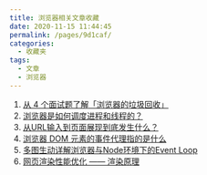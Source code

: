 ```yaml
---
title: 浏览器相关文章收藏
date: 2020-11-15 11:44:45
permalink: /pages/9d1caf/
categories: 
  - 收藏夹
tags: 
  - 文章
  - 浏览器
---
```


1. [从 4 个面试题了解「浏览器的垃圾回收」][url-1]
2. [浏览器是如何调度进程和线程的？][url-2]
3. [从URL输入到页面展现到底发生什么？][url-3]
4. [浏览器 DOM 元素的事件代理指的是什么][url-4]
5. [多图生动详解浏览器与Node环境下的Event Loop][url-5]
6. [网页渲染性能优化 —— 渲染原理][url-6]

[url-1]:https://juejin.im/post/6861967094318284814
[url-2]:https://mp.weixin.qq.com/s?__biz=MzI1ODk2Mjk0Nw==&mid=2247486714&idx=1&sn=dd55a36c0bca443c71f2fcc77340f63a&chksm=ea016f96dd76e68037fd15973fb872c85e6e94812d17150adddf5d98aed1e9044ace2b2aa1dc&mpshare=1&scene=1&srcid=1014WUVZutQooF5b7EXKSVMX&sharer_sharetime=1602654836926&sharer_shareid=76605a84a018b6b091677b5240ac0709&key=3ecdef47cec48763bafb31ca6db7e6824ac4daa78ee2ffcc62bb5e48c43eeda79806fa20b32972ee53eea3d67b46b0551c4c248e6f19854b6554fca70463f267239a732e0764ef6b031173139c89bf0c8bf3256c8e87a183563c7154e5c979cdab34e459f6ffcb756e87e15d7b128bde5e473f258e3a8eded3a4f3d867dcdfe1&ascene=1&uin=MTQ3NTQwOTg4MQ%3D%3D&devicetype=Windows+10+x64&version=6300002f&lang=zh_CN&exportkey=AUIdpJ8h7EwQY64Ox%2BWFFQM%3D&pass_ticket=JqWxJa8bdrA7kFFDjJ2Ugc%2BYxmazPx5u%2F6xeLa%2BxAbZK6LhP5THzmDnEUiZl159n&wx_header=0
[url-3]:https://mp.weixin.qq.com/s?__biz=MzAxMTMyOTk3MA==&mid=2456450312&idx=2&sn=e2a4d5c52a79c6440248fc7596a74556&chksm=8cdc1dd5bbab94c3215a9527e0040b746eb97ff1fc23b60bf6860901c309382ba3a99e7fc103&mpshare=1&scene=1&srcid=10317xhATTorYor2HO0Av2FT&sharer_sharetime=1604124401918&sharer_shareid=76605a84a018b6b091677b5240ac0709&key=43d0ba84649deeb3c8ae6578f97a43a49ea0fdb37dd0ec2c15289fc3c06747bf3ae87d57a036dadb08f0d4e92f09f20090eb68c3ca61802640e346fb7254f7f6165b59cb80039804c65b4f13f4c2c4ab732bfdf2e1a7a0b3ad38230a060ce46b689a03170126592d88d5369eef71cd4762eaf913e22e1306e98167865150d09c&ascene=1&uin=MTQ3NTQwOTg4MQ%3D%3D&devicetype=Windows+10+x64&version=6300002f&lang=zh_CN&exportkey=AS4ulRsYrZpnnwtTCIK1msE%3D&pass_ticket=JqWxJa8bdrA7kFFDjJ2Ugc%2BYxmazPx5u%2F6xeLa%2BxAbZK6LhP5THzmDnEUiZl159n&wx_header=0
[url-4]:https://mp.weixin.qq.com/s?__biz=MjM5NTk4MDA1MA==&mid=2458074997&idx=1&sn=6b5eca99039aa3c4e81c7359b8456d5a&chksm=b187a90886f0201e354cb9ad5f0bfb1af17bcc08d6eb01e33058194202b572ab16540b533ede&mpshare=1&scene=1&srcid=1031d4ZniKgLqcXbD0YAuwLP&sharer_sharetime=1604125722945&sharer_shareid=76605a84a018b6b091677b5240ac0709&key=7d01bae64b326089bfaaee6e7cb0147fd3142eaa0cdbdfbb2743570aab781b6f7a1eb89ee6933b1331b868a94b5738d5ebc1d700a21aa9856df8853240d8f4502b23c57a90d1b39980cb32adad2476be048c87294ba33b642c38629042422b595fe49577ae1073da46f30be44930a51f48984514dfba1634b697b142cbc7f655&ascene=1&uin=MTQ3NTQwOTg4MQ%3D%3D&devicetype=Windows+10+x64&version=6300002f&lang=zh_CN&exportkey=ATrtgyW9x2eKdSYYE1ckT24%3D&pass_ticket=JqWxJa8bdrA7kFFDjJ2Ugc%2BYxmazPx5u%2F6xeLa%2BxAbZK6LhP5THzmDnEUiZl159n&wx_header=0
[url-5]:https://mp.weixin.qq.com/s?__biz=MzI2NTk2NzUxNg==&mid=2247488874&idx=1&sn=3ff38f24b7f05cf20f96d105fb2f95d6&chksm=ea941799dde39e8f74c2e0d52a362b17c459028566f0faa06b86c24ce05323786f1b15dea000&mpshare=1&scene=1&srcid=1116ZHQmThfvQQN0zXPtsqAg&sharer_sharetime=1605489603471&sharer_shareid=76605a84a018b6b091677b5240ac0709&key=a0f85c572622494a635260a52a48b5bf8fe5ced58412be1b7d9ab5513a1fc275b29f9d2da1c21eee3ab4be26cd2ee6510c2dfe8c14a450eb74924fd930033a445d40b4acb1a3a321ffa6d9726ce0ecce0434e42568205fd63d2c648bcdc02abe18ea589df027ec61ee8e98d25c2b26f986cdcf74f39cab2465fbec6b2609a9be&ascene=1&uin=MTQ3NTQwOTg4MQ%3D%3D&devicetype=Windows+10+x64&version=6300002f&lang=zh_CN&exportkey=AQqZ4ckSjud2YbC2tALueJw%3D&pass_ticket=hDXsm3zCTw3jHfqsbwwE88xnevMZ0et1%2FS%2FS%2BT0u9ba%2FxpnsGYp7DyJFD6Ed4ZaV&wx_header=0
[url-6]:https://mp.weixin.qq.com/s?__biz=MzI1ODk2Mjk0Nw==&mid=2247487094&idx=1&sn=8e14e554e5d73aa28f82c6c55c1ccef2&chksm=ea016d1add76e40ce2542f5ea44e6555a00aa2c998a76817babe2740874444eb92844d0e6423&mpshare=1&scene=1&srcid=1118NXjuoPgFCQUMy4oBZQxe&sharer_sharetime=1605709068270&sharer_shareid=76605a84a018b6b091677b5240ac0709&key=a0f85c572622494a6a1a1d10709466bde03473b64e5dd7b7b5b442f52199eb65ff52505b18aa7cbf0dddbfa973a3dceb66382ffa776c1be6c4e53e9388221ede857a305f51b18f88bc6515c9ef05557c421d334b79289c567ab181d675eafc292cf2b4ad4280d1d7f5d5bdbfd02136f788d6544cf9a64d009304e6c46b37baaa&ascene=1&uin=MTQ3NTQwOTg4MQ%3D%3D&devicetype=Windows+10+x64&version=6300002f&lang=zh_CN&exportkey=AbDLytzjSSjCJMPN0s2y1PI%3D&pass_ticket=hDXsm3zCTw3jHfqsbwwE88xnevMZ0et1%2FS%2FS%2BT0u9ba%2FxpnsGYp7DyJFD6Ed4ZaV&wx_header=0